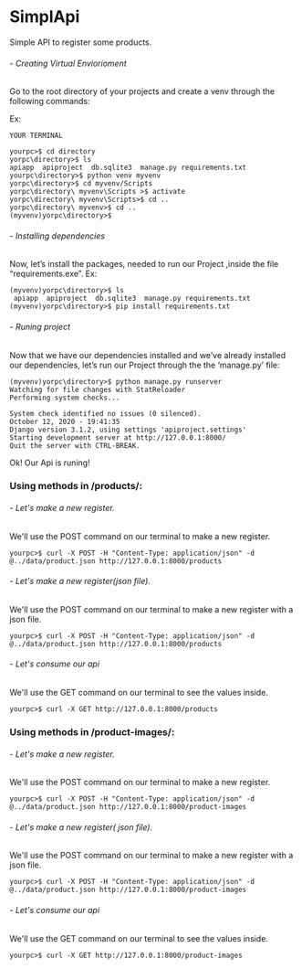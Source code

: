# SimplApi
 Simple API to register some products.

###### - Creating Virtual Enviorioment
 Go to the root directory of your projects and create a venv through the following commands:

Ex:
```
YOUR TERMINAL

yourpc>$ cd directory
yorpc\directory>$ ls
apiapp  apiproject  db.sqlite3  manage.py requirements.txt
yourpc\directory>$ python venv myvenv
yorpc\directory>$ cd myvenv/Scripts
yorpc\directory\ myvenv\Scripts >$ activate
yorpc\directory\ myvenv\Scripts>$ cd ..
yorpc\directory\ myvenv>$ cd ..
(myvenv)yorpc\directory>$
```

###### - Installing dependencies
Now, let’s install the packages, needed to run our Project ,inside the file “requirements.exe”. 
Ex:
```
(myvenv)yorpc\directory>$ ls
 apiapp  apiproject  db.sqlite3  manage.py requirements.txt
(myvenv)yorpc\directory>$ pip install requirements.txt
```
###### - Runing project
Now that we have our dependencies installed and we’ve already installed our dependencies, let’s run our Project through the the ‘manage.py’ file:
```
(myvenv)yorpc\directory>$ python manage.py runserver
Watching for file changes with StatReloader
Performing system checks...

System check identified no issues (0 silenced).
October 12, 2020 - 19:41:35
Django version 3.1.2, using settings 'apiproject.settings'
Starting development server at http://127.0.0.1:8000/
Quit the server with CTRL-BREAK.
```

Ok! Our Api is runing!
### Using methods in /products/:

###### - Let's make a new register.
We'll use the POST command on our terminal to make a new register.
```
yourpc>$ curl -X POST -H "Content-Type: application/json" -d @../data/product.json http://127.0.0.1:8000/products
```


###### - Let's make a new register(json file).
We'll use the POST command on our terminal to make a new register with a json file.
```
yourpc>$ curl -X POST -H "Content-Type: application/json" -d @../data/product.json http://127.0.0.1:8000/products
```
###### - Let's consume our api
We'll use the GET command on our terminal to see the values inside.
```
yourpc>$ curl -X GET http://127.0.0.1:8000/products
```
### Using methods in /product-images/:

###### - Let's make a new register.
We'll use the POST command on our terminal to make a new register.
```
yourpc>$ curl -X POST -H "Content-Type: application/json" -d @../data/product.json http://127.0.0.1:8000/product-images
```

###### - Let's make a new register( json file).
We'll use the POST command on our terminal to make a new register with a json file.
```
yourpc>$ curl -X POST -H "Content-Type: application/json" -d @../data/product.json http://127.0.0.1:8000/product-images
```
###### - Let's consume our api
We'll use the GET command on our terminal to see the values inside.
```
yourpc>$ curl -X GET http://127.0.0.1:8000/product-images
```

